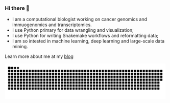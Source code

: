 ### Hi there 👋

<!--
**dolittle007/dolittle007** is a ✨ _special_ ✨ repository because its `README.md` (this file) appears on your GitHub profile.

Here are some ideas to get you started:

- 🔭 I’m currently working on ...
- 🌱 I’m currently learning ...
- 👯 I’m looking to collaborate on ...
- 🤔 I’m looking for help with ...
- 💬 Ask me about ...
- 📫 How to reach me: ...
- 😄 Pronouns: ...
- ⚡ Fun fact: ...
-->

* I am a computational biologist working on cancer genomics and immuogenomics and transcriptomics. 
* I use Python primary for data wrangling and visualization; 
* I use Python for writing Snakemake workflows and reformatting data; 
* I am so intested in machine learning, deep learning and large-scale data mining.

Learn more about me at my [blog](https://databeauty.com/blog/)

![Snake animation](https://github.com/dolittle007/dolittle007/blob/output/github-contribution-grid-snake.svg)

